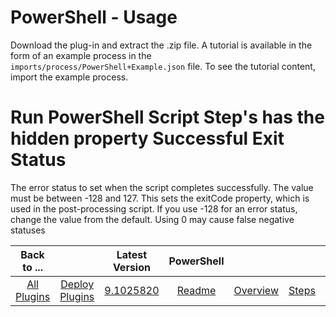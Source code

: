 
# PowerShell - Usage

Download the plug-in and extract the .zip file. A tutorial is available in the form of an example process in the `imports/process/PowerShell+Example.json` file. To see the tutorial content, import the example process.

# Run PowerShell Script Step's has the hidden property Successful Exit Status 
The error status to set when the script completes successfully. The value must be between -128 and 127. This sets the exitCode property, which is used in the post-processing script. If you use -128 for an error status, change the value from the default. Using 0 may cause false negative statuses


|Back to ...||Latest Version|PowerShell |||||
| :---: | :---: | :---: | :---: | :---: | :---: | :---: | :---: |
|[All Plugins](../../index.md)|[Deploy Plugins](../README.md)|[9.1025820](https://raw.githubusercontent.com/UrbanCode/IBM-UCD-PLUGINS/main/files/powershell-integration/PowerShell-Integration-9.1025820.zip)|[Readme](README.md)|[Overview](overview.md)|[Steps](steps.md)|[Troubleshooting](troubleshooting.md)|[Downloads](downloads.md)|
